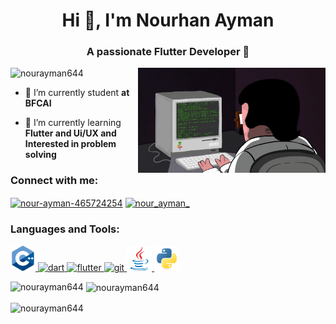 <h1 align="center">Hi 👋, I'm Nourhan Ayman</h1>
<h3 align="center">A passionate Flutter Developer 📍</h3>
<img align="right" alt="coding" width="300" src="https://raw.githubusercontent.com/MarcosEllys/challenges/master/programmer.gif">
<p align="left"> <img src="https://komarev.com/ghpvc/?username=nourayman644&label=Profile%20views&color=0e75b6&style=flat" alt="nourayman644" /> </p>

- 🔭 I’m currently student **at BFCAI**

- 🌱 I’m currently learning **Flutter and Ui/UX and Interested in problem solving**

<h3 align="left">Connect with me:</h3>
<p align="left">
<a href="https://linkedin.com/in/nour-ayman-465724254" target="blank"><img align="center" src="https://raw.githubusercontent.com/rahuldkjain/github-profile-readme-generator/master/src/images/icons/Social/linked-in-alt.svg" alt="nour-ayman-465724254" height="30" width="40" /></a>
<a href="https://codeforces.com/profile/nour_ayman_" target="blank"><img align="center" src="https://raw.githubusercontent.com/rahuldkjain/github-profile-readme-generator/master/src/images/icons/Social/codeforces.svg" alt="nour_ayman_" height="30" width="40" /></a>
</p>

<h3 align="left">Languages and Tools:</h3>
<p align="left"> <a href="https://www.w3schools.com/cpp/" target="_blank" rel="noreferrer"> <img src="https://raw.githubusercontent.com/devicons/devicon/master/icons/cplusplus/cplusplus-original.svg" alt="cplusplus" width="40" height="40"/> </a> <a href="https://dart.dev" target="_blank" rel="noreferrer"> <img src="https://www.vectorlogo.zone/logos/dartlang/dartlang-icon.svg" alt="dart" width="40" height="40"/> </a> <a href="https://flutter.dev" target="_blank" rel="noreferrer"> <img src="https://www.vectorlogo.zone/logos/flutterio/flutterio-icon.svg" alt="flutter" width="40" height="40"/> </a> <a href="https://git-scm.com/" target="_blank" rel="noreferrer"> <img src="https://www.vectorlogo.zone/logos/git-scm/git-scm-icon.svg" alt="git" width="40" height="40"/> </a> <a href="https://www.java.com" target="_blank" rel="noreferrer"> <img src="https://raw.githubusercontent.com/devicons/devicon/master/icons/java/java-original.svg" alt="java" width="40" height="40"/> </a> <a href="https://www.python.org" target="_blank" rel="noreferrer"> <img src="https://raw.githubusercontent.com/devicons/devicon/master/icons/python/python-original.svg" alt="python" width="40" height="40"/> </a> </p>

<p><img align="left" src="https://github-readme-stats.vercel.app/api/top-langs?username=nourayman644&show_icons=true&locale=en&layout=compact" alt="nourayman644" /></p>

<p>&nbsp;<img align="center" src="https://github-readme-stats.vercel.app/api?username=nourayman644&show_icons=true&locale=en" alt="nourayman644" /></p>

<p><img align="center" src="https://github-readme-streak-stats.herokuapp.com/?user=nourayman644&" alt="nourayman644" /></p>
